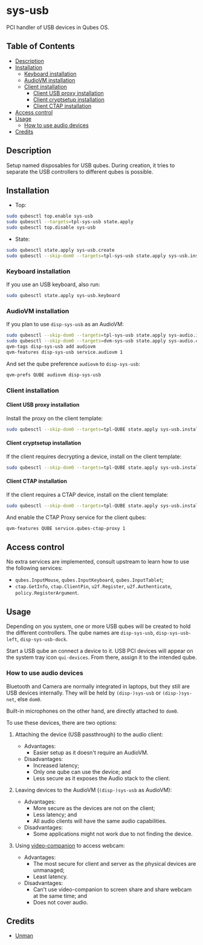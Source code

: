 # sys-usb

PCI handler of USB devices in Qubes OS.

## Table of Contents

* [Description](#description)
* [Installation](#installation)
  * [Keyboard installation](#keyboard-installation)
  * [AudioVM installation](#audiovm-installation)
  * [Client installation](#client-installation)
    * [Client USB proxy installation](#client-usb-proxy-installation)
    * [Client cryptsetup installation](#client-cryptsetup-installation)
    * [Client CTAP installation](#client-ctap-installation)
* [Access control](#access-control)
* [Usage](#usage)
  * [How to use audio devices](#how-to-use-audio-devices)
* [Credits](#credits)

## Description

Setup named disposables for USB qubes. During creation, it tries to separate
the USB controllers to different qubes is possible.

## Installation

- Top:
```sh
sudo qubesctl top.enable sys-usb
sudo qubesctl --targets=tpl-sys-usb state.apply
sudo qubesctl top.disable sys-usb
```

- State:
<!-- pkg:begin:post-install -->
```sh
sudo qubesctl state.apply sys-usb.create
sudo qubesctl --skip-dom0 --targets=tpl-sys-usb state.apply sys-usb.install
```
<!-- pkg:end:post-install -->

### Keyboard installation

If you use an USB keyboard, also run:
```sh
sudo qubesctl state.apply sys-usb.keyboard
```

### AudioVM installation

If you plan to use `disp-sys-usb` as an AudioVM:
```sh
sudo qubesctl --skip-dom0 --targets=tpl-sys-usb state.apply sys-audio.install
sudo qubesctl --skip-dom0 --targets=dvm-sys-usb state.apply sys-audio.configure-dvm
qvm-tags disp-sys-usb add audiovm
qvm-features disp-sys-usb service.audiovm 1
```
And set the qube preference `audiovm` to `disp-sys-usb`:
```sh
qvm-prefs QUBE audiovm disp-sys-usb
```

### Client installation

#### Client USB proxy installation

Install the proxy on the client template:
```sh
sudo qubesctl --skip-dom0 --targets=tpl-QUBE state.apply sys-usb.install-client-proxy
```

#### Client cryptsetup installation

If the client requires decrypting a device, install on the client template:
```sh
sudo qubesctl --skip-dom0 --targets=tpl-QUBE state.apply sys-usb.install-client-cryptsetup
```

#### Client CTAP installation

If the client requires a CTAP device, install on the client template:
```sh
sudo qubesctl --skip-dom0 --targets=tpl-QUBE state.apply sys-usb.install-client-fido
```
And enable the CTAP Proxy service for the client qubes:
```sh
qvm-features QUBE service.qubes-ctap-proxy 1
```

## Access control

No extra services are implemented, consult upstream to learn how to use the
following services:
- `qubes.InputMouse`, `qubes.InputKeyboard`, `qubes.InputTablet`;
- `ctap.GetInfo`, `ctap.ClientPin`, `u2f.Register`, `u2f.Authenticate`,
  `policy.RegisterArgument`.

## Usage

Depending on you system, one or more USB qubes will be created to hold the
different controllers. The qube names are `disp-sys-usb`, `disp-sys-usb-left`,
`disp-sys-usb-dock`.

Start a USB qube an connect a device to it. USB PCI devices will appear on the
system tray icon `qui-devices`. From there, assign it to the intended qube.

### How to use audio devices

Bluetooth and Camera are normally integrated in laptops, but they still are
USB devices internally. They will be held by `(disp-)sys-usb` or
`(disp-)sys-net`, else `dom0`.

Built-in microphones on the other hand, are directly attached to `dom0`.

To use these devices, there are two options:

1. Attaching the device (USB passthrough) to the audio client:
    - Advantages:
        - Easier setup as it doesn't require an AudioVM.
    - Disadvantages:
        - Increased latency;
        - Only one qube can use the device; and
        - Less secure as it exposes the Audio stack to the client.

2. Leaving devices to the AudioVM (`(disp-)sys-usb` as AudioVM):
    - Advantages:
        - More secure as the devices are not on the client;
        - Less latency; and
        - All audio clients will have the same audio capabilities.
    - Disadvantages:
        - Some applications might not work due to not finding the device.

3. Using [video-companion](../video-companion/README.md) to access webcam:
    - Advantages:
        - The most secure for client and server as the physical devices are
          unmanaged;
        - Least latency.
    - Disadvantages:
        - Can't use video-companion to screen share and share webcam at the
          same time; and
        - Does not cover audio.

## Credits

- [Unman](https://github.com/unman/shaker/blob/main/sys-usb)
